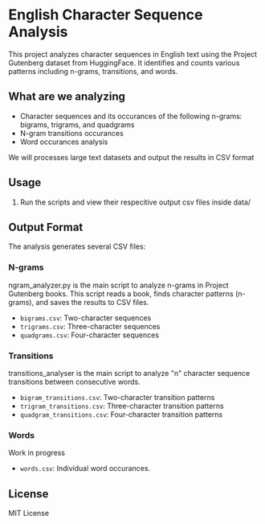 # English Character Sequence Analysis

This project analyzes character sequences in English text using the Project Gutenberg dataset from HuggingFace. It identifies and counts various patterns including n-grams, transitions, and words.

## What are we analyzing

- Character sequences and its occurances of the following n-grams: bigrams, trigrams, and quadgrams
- N-gram transitions occurances
- Word occurances analysis

We will processes large text datasets and output the results in CSV format

## Usage

1. Run the scripts and view their respecitive output csv files inside data/

## Output Format

The analysis generates several CSV files:

### N-grams

ngram_analyzer.py is the main script to analyze n-grams in Project Gutenberg books.
This script reads a book, finds character patterns (n-grams),
and saves the results to CSV files.
- `bigrams.csv`: Two-character sequences
- `trigrams.csv`: Three-character sequences
- `quadgrams.csv`: Four-character sequences

### Transitions

transitions_analyser is the main script to analyze "n" character sequence transitions between consecutive words.
- `bigram_transitions.csv`: Two-character transition patterns
- `trigram_transitions.csv`: Three-character transition patterns
- `quadgram_transitions.csv`: Four-character transition patterns

### Words
Work in progress
- `words.csv`: Individual word occurances.

## License

MIT License